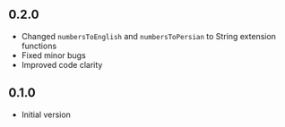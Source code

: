 ## 0.2.0

- Changed `numbersToEnglish` and `numbersToPersian` to String extension functions
- Fixed minor bugs
- Improved code clarity


## 0.1.0

- Initial version
